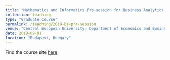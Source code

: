 ```yaml
---
title: "Mathematics and Informatics Pre-session for Business Analytics - 2018"
collection: teaching
type: "Graduate course"
permalink: /teaching/2018-ba-pre-session
venue: "Central European University, Department of Economics and Business"
date: 2018-09-01
location: "Budapest, Hungary"
---
```


Find the course site [here](https://github.com/kiss-oliver/ba-pre-session-2018)
